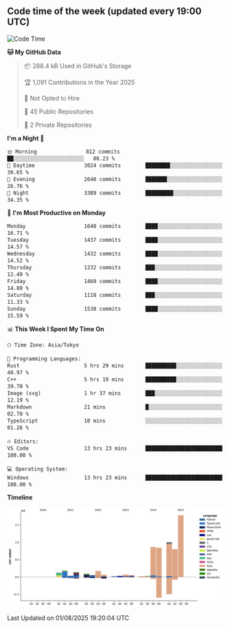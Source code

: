 ## Code time of the week (updated every 19:00 UTC)

<!--START_SECTION:waka-->
![Code Time](http://img.shields.io/badge/Code%20Time-5%2C177%20hrs%2021%20mins-blue)

**🐱 My GitHub Data** 

> 📦 288.4 kB Used in GitHub's Storage 
 > 
> 🏆 1,091 Contributions in the Year 2025
 > 
> 🚫 Not Opted to Hire
 > 
> 📜 45 Public Repositories 
 > 
> 🔑 2 Private Repositories 
 > 
**I'm a Night 🦉** 

```text
🌞 Morning                812 commits         ██░░░░░░░░░░░░░░░░░░░░░░░   08.23 % 
🌆 Daytime                3024 commits        ████████░░░░░░░░░░░░░░░░░   30.65 % 
🌃 Evening                2640 commits        ███████░░░░░░░░░░░░░░░░░░   26.76 % 
🌙 Night                  3389 commits        █████████░░░░░░░░░░░░░░░░   34.35 % 
```
📅 **I'm Most Productive on Monday** 

```text
Monday                   1648 commits        ████░░░░░░░░░░░░░░░░░░░░░   16.71 % 
Tuesday                  1437 commits        ████░░░░░░░░░░░░░░░░░░░░░   14.57 % 
Wednesday                1432 commits        ████░░░░░░░░░░░░░░░░░░░░░   14.52 % 
Thursday                 1232 commits        ███░░░░░░░░░░░░░░░░░░░░░░   12.49 % 
Friday                   1460 commits        ████░░░░░░░░░░░░░░░░░░░░░   14.80 % 
Saturday                 1118 commits        ███░░░░░░░░░░░░░░░░░░░░░░   11.33 % 
Sunday                   1538 commits        ████░░░░░░░░░░░░░░░░░░░░░   15.59 % 
```


📊 **This Week I Spent My Time On** 

```text
🕑︎ Time Zone: Asia/Tokyo

💬 Programming Languages: 
Rust                     5 hrs 29 mins       ██████████░░░░░░░░░░░░░░░   40.97 % 
C++                      5 hrs 19 mins       ██████████░░░░░░░░░░░░░░░   39.70 % 
Image (svg)              1 hr 37 mins        ███░░░░░░░░░░░░░░░░░░░░░░   12.19 % 
Markdown                 21 mins             █░░░░░░░░░░░░░░░░░░░░░░░░   02.70 % 
TypeScript               10 mins             ░░░░░░░░░░░░░░░░░░░░░░░░░   01.26 % 

🔥 Editors: 
VS Code                  13 hrs 23 mins      █████████████████████████   100.00 % 

💻 Operating System: 
Windows                  13 hrs 23 mins      █████████████████████████   100.00 % 
```

**Timeline**

![Lines of Code chart](https://raw.githubusercontent.com/SARDONYX-sard/SARDONYX-sard/main/assets/bar_graph.png)


 Last Updated on 01/08/2025 19:20:04 UTC
<!--END_SECTION:waka-->